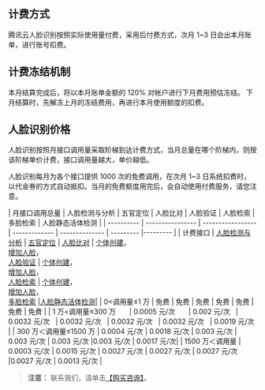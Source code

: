 ## 计费方式
腾讯云人脸识别按照实际使用量付费，采用后付费方式，次月 1~3 日会出本月账单，进行账号扣费。
## 计费冻结机制

本月结算完成后，将以本月账单金额的 120% 对帐户进行下月费用预估冻结。
下月结算时，先解冻上月的冻结费用，再进行本月使用额度的扣费。

## 人脸识别价格

人脸识别按照月接口调用量采取阶梯到达计费方式，当月总量在哪个阶梯内，则按该阶梯单价计费，接口调用量越大，单价越低。

人脸识别每月为各个接口提供 1000 次的免费调用，在次月 1~3 日系统扣费时，以代金券的方式自动抵扣。当月的免费额度用完后，会自动使用付费服务，请您注意。

| 月接口调用总量    | 人脸检测与分析       | 五官定位       | 人脸比对    | 人脸验证     | 人脸检索       | 多脸检索       | 人脸静态活体检测 |
| ---------- | ---------------- | ----------------- | ------------- | -------------- | --------- |--------- |
| 计费接口       | [人脸检测与分析](https://cloud.tencent.com/document/product/460/7401) | [五官定位](https://cloud.tencent.com/document/product/460/7400) | [人脸比对](https://cloud.tencent.com/document/product/867/17584) | [个体创建](https://cloud.tencent.com/document/product/867/17583#.E4.B8.AA.E4.BD.93.E5.88.9B.E5.BB.BA)，<br>[增加人脸](https://cloud.tencent.com/document/product/867/17583#.E5.A2.9E.E5.8A.A0.E4.BA.BA.E8.84.B8)，<br>[人脸验证](https://cloud.tencent.com/document/product/867/17589) | [个体创建](https://cloud.tencent.com/document/product/867/17583#.E4.B8.AA.E4.BD.93.E5.88.9B.E5.BB.BA)，<br>[增加人脸](https://cloud.tencent.com/document/product/867/17583#.E5.A2.9E.E5.8A.A0.E4.BA.BA.E8.84.B8)，<br>[人脸检索](https://cloud.tencent.com/document/product/867/17586) |  [个体创建](https://cloud.tencent.com/document/product/867/17583#.E4.B8.AA.E4.BD.93.E5.88.9B.E5.BB.BA)，<br>[增加人脸](https://cloud.tencent.com/document/product/867/17583#.E5.A2.9E.E5.8A.A0.E4.BA.BA.E8.84.B8)，<br>[多脸检索](https://cloud.tencent.com/document/product/867/17590) |[人脸静态活体检测](https://cloud.tencent.com/document/product/867/17587)|
| 0<调用量≤1 万       | 免费         | 免费   | 免费         | 免费      | 免费    |  免费    | 免费    |
| 1 万<调用量≤300 万       | 0.0005 元/次        | 0.002 元/次    | 0.0032 元/次    | 0.0032 元/次    | 0.0032 元/次    | 0.0032 元/次    | 0.0019 元/次 |
| 300 万＜调用量≤1500 万 | 0.0004 元/次       | 0.0018 元/次     | 0.003 元/次    | 0.003 元/次   | 0.003 元/次     |0.003 元/次     | 0.0017 元/次| 
| 1500 万＜调用量        | 0.0003 元/次      | 0.0015 元/次     | 0.0027 元/次   | 0.0027 元/次      | 0.0027 元/次    |0.0027 元/次    | 0.0013 元/次 |

>**注意：** 
> 联系我们，请单击[【购买咨询】](https://cloud.tencent.com/about/connect)。





